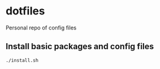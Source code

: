 # dotfiles

Personal repo of config files

## Install basic packages and config files

````
./install.sh
````

